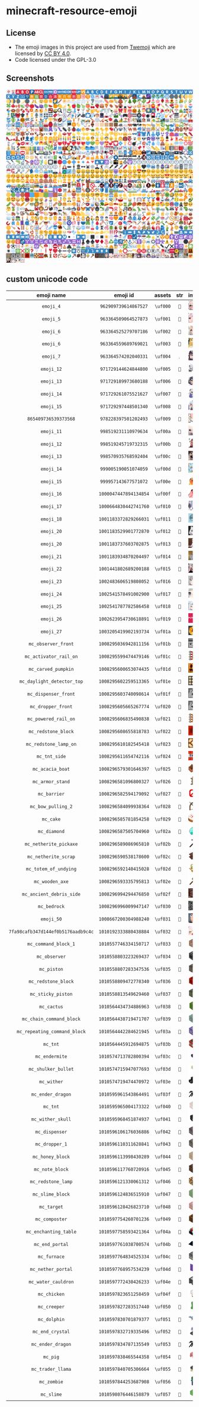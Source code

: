 # minecraft-resource-emoji

## License

* The emoji images in this project are used from [Twemoji](https://twemoji.twitter.com/) which are licensed by [CC BY 4.0](https://creativecommons.org/licenses/by/4.0/).
* Code licensed under the GPL-3.0

## Screenshots

![](.github/40x37.png)

## custom unicode code

|             emoji name             |       emoji id        | **assets** |  str  |                               img                                |
| :--------------------------------: | :-------------------: | :--------: | :---: | :--------------------------------------------------------------: |
|             `emoji_4`              | `962909739614867527`  |  `\uf000`  |  ``  |  ![](assets/discordEmojis-32x32/emoji-0-962909739614867527.png)  |
|             `emoji_5`              | `963364509064527873`  |  `\uf001`  |  ``  |  ![](assets/discordEmojis-32x32/emoji-1-963364509064527873.png)  |
|             `emoji_6`              | `963364525279707186`  |  `\uf002`  |  ``  |  ![](assets/discordEmojis-32x32/emoji-2-963364525279707186.png)  |
|             `emoji_6`              | `963364559689769021`  |  `\uf003`  |  ``  |  ![](assets/discordEmojis-32x32/emoji-3-963364559689769021.png)  |
|             `emoji_7`              | `963364574202040331`  |  `\uf004`  |  ``  |  ![](assets/discordEmojis-32x32/emoji-4-963364574202040331.png)  |
|             `emoji_12`             | `971729144624844800`  |  `\uf005`  |  ``  |  ![](assets/discordEmojis-32x32/emoji-5-971729144624844800.png)  |
|             `emoji_13`             | `971729189973680188`  |  `\uf006`  |  ``  |  ![](assets/discordEmojis-32x32/emoji-6-971729189973680188.png)  |
|             `emoji_14`             | `971729261075521627`  |  `\uf007`  |  ``  |  ![](assets/discordEmojis-32x32/emoji-7-971729261075521627.png)  |
|             `emoji_15`             | `971729297448501340`  |  `\uf008`  |  ``  |  ![](assets/discordEmojis-32x32/emoji-8-971729297448501340.png)  |
|        `865409736539373568`        | `978228397501202493`  |  `\uf009`  |  ``  |  ![](assets/discordEmojis-32x32/emoji-9-978228397501202493.png)  |
|             `emoji_11`             | `998519231110979634`  |  `\uf00a`  |  ``  | ![](assets/discordEmojis-32x32/emoji-10-998519231110979634.png)  |
|             `emoji_12`             | `998519245719732315`  |  `\uf00b`  |  ``  | ![](assets/discordEmojis-32x32/emoji-11-998519245719732315.png)  |
|             `emoji_13`             | `998570935768592404`  |  `\uf00c`  |  ``  | ![](assets/discordEmojis-32x32/emoji-12-998570935768592404.png)  |
|             `emoji_14`             | `999005190051074059`  |  `\uf00d`  |  ``  | ![](assets/discordEmojis-32x32/emoji-13-999005190051074059.png)  |
|             `emoji_15`             | `999957143677571072`  |  `\uf00e`  |  ``  | ![](assets/discordEmojis-32x32/emoji-14-999957143677571072.png)  |
|             `emoji_16`             | `1000047447894134854` |  `\uf00f`  |  ``  | ![](assets/discordEmojis-32x32/emoji-15-1000047447894134854.png) |
|             `emoji_17`             | `1000664830442741760` |  `\uf010`  |  ``  | ![](assets/discordEmojis-32x32/emoji-16-1000664830442741760.png) |
|             `emoji_18`             | `1001183372829266031` |  `\uf011`  |  ``  | ![](assets/discordEmojis-32x32/emoji-17-1001183372829266031.png) |
|             `emoji_20`             | `1001183529901772870` |  `\uf012`  |  ``  | ![](assets/discordEmojis-32x32/emoji-18-1001183529901772870.png) |
|             `emoji_20`             | `1001183737603702875` |  `\uf013`  |  ``  | ![](assets/discordEmojis-32x32/emoji-19-1001183737603702875.png) |
|             `emoji_21`             | `1001183934870204497` |  `\uf014`  |  ``  | ![](assets/discordEmojis-32x32/emoji-20-1001183934870204497.png) |
|             `emoji_22`             | `1001441802689200188` |  `\uf015`  |  ``  | ![](assets/discordEmojis-32x32/emoji-21-1001441802689200188.png) |
|             `emoji_23`             | `1002483606519808052` |  `\uf016`  |  ``  | ![](assets/discordEmojis-32x32/emoji-22-1002483606519808052.png) |
|             `emoji_24`             | `1002541578491002900` |  `\uf017`  |  ``  | ![](assets/discordEmojis-32x32/emoji-23-1002541578491002900.png) |
|             `emoji_25`             | `1002541787782586458` |  `\uf018`  |  ``  | ![](assets/discordEmojis-32x32/emoji-24-1002541787782586458.png) |
|             `emoji_26`             | `1002623954730618891` |  `\uf019`  |  ``  | ![](assets/discordEmojis-32x32/emoji-25-1002623954730618891.png) |
|             `emoji_27`             | `1003205419902193734` |  `\uf01a`  |  ``  | ![](assets/discordEmojis-32x32/emoji-26-1003205419902193734.png) |
|        `mc_observer_front`         | `1008295036942811156` |  `\uf01b`  |  ``  | ![](assets/discordEmojis-32x32/emoji-27-1008295036942811156.png) |
|       `mc_activator_rail_on`       | `1008295599474479146` |  `\uf01c`  |  ``  | ![](assets/discordEmojis-32x32/emoji-28-1008295599474479146.png) |
|        `mc_carved_pumpkin`         | `1008295600653074435` |  `\uf01d`  |  ``  | ![](assets/discordEmojis-32x32/emoji-29-1008295600653074435.png) |
|     `mc_daylight_detector_top`     | `1008295602259513365` |  `\uf01e`  |  ``  | ![](assets/discordEmojis-32x32/emoji-30-1008295602259513365.png) |
|        `mc_dispenser_front`        | `1008295603740098614` |  `\uf01f`  |  ``  | ![](assets/discordEmojis-32x32/emoji-31-1008295603740098614.png) |
|         `mc_dropper_front`         | `1008295605665267774` |  `\uf020`  |  ``  | ![](assets/discordEmojis-32x32/emoji-32-1008295605665267774.png) |
|        `mc_powered_rail_on`        | `1008295606835490838` |  `\uf021`  |  ``  | ![](assets/discordEmojis-32x32/emoji-33-1008295606835490838.png) |
|        `mc_redstone_block`         | `1008295608655818783` |  `\uf022`  |  ``  | ![](assets/discordEmojis-32x32/emoji-34-1008295608655818783.png) |
|       `mc_redstone_lamp_on`        | `1008295610182545418` |  `\uf023`  |  ``  | ![](assets/discordEmojis-32x32/emoji-35-1008295610182545418.png) |
|           `mc_tnt_side`            | `1008295611654742116` |  `\uf024`  |  ``  | ![](assets/discordEmojis-32x32/emoji-36-1008295611654742116.png) |
|          `mc_acacia_boat`          | `1008296579301646397` |  `\uf025`  |  ``  | ![](assets/discordEmojis-32x32/emoji-37-1008296579301646397.png) |
|          `mc_armor_stand`          | `1008296581096800327` |  `\uf026`  |  ``  | ![](assets/discordEmojis-32x32/emoji-38-1008296581096800327.png) |
|            `mc_barrier`            | `1008296582594179092` |  `\uf027`  |  ``  | ![](assets/discordEmojis-32x32/emoji-39-1008296582594179092.png) |
|         `mc_bow_pulling_2`         | `1008296584099938364` |  `\uf028`  |  ``  | ![](assets/discordEmojis-32x32/emoji-40-1008296584099938364.png) |
|             `mc_cake`              | `1008296585781854258` |  `\uf029`  |  ``  | ![](assets/discordEmojis-32x32/emoji-41-1008296585781854258.png) |
|            `mc_diamond`            | `1008296587505704960` |  `\uf02a`  |  ``  | ![](assets/discordEmojis-32x32/emoji-42-1008296587505704960.png) |
|       `mc_netherite_pickaxe`       | `1008296589086965810` |  `\uf02b`  |  ``  | ![](assets/discordEmojis-32x32/emoji-43-1008296589086965810.png) |
|        `mc_netherite_scrap`        | `1008296590538178600` |  `\uf02c`  |  ``  | ![](assets/discordEmojis-32x32/emoji-44-1008296590538178600.png) |
|       `mc_totem_of_undying`        | `1008296592140415028` |  `\uf02d`  |  ``  | ![](assets/discordEmojis-32x32/emoji-45-1008296592140415028.png) |
|          `mc_wooden_axe`           | `1008296593335795813` |  `\uf02e`  |  ``  | ![](assets/discordEmojis-32x32/emoji-46-1008296593335795813.png) |
|      `mc_ancient_debris_side`      | `1008296994294476850` |  `\uf02f`  |  ``  | ![](assets/discordEmojis-32x32/emoji-47-1008296994294476850.png) |
|            `mc_bedrock`            | `1008296996009947147` |  `\uf030`  |  ``  | ![](assets/discordEmojis-32x32/emoji-48-1008296996009947147.png) |
|             `emoji_50`             | `1008667200304988240` |  `\uf031`  |  ``  | ![](assets/discordEmojis-32x32/emoji-49-1008667200304988240.png) |
| `7fa98cafb347d144ef0b5176aadb9c4c` | `1010192333880438884` |  `\uf032`  |  ``  | ![](assets/discordEmojis-32x32/emoji-50-1010192333880438884.png) |
|        `mc_command_block_1`        | `1010557746334150717` |  `\uf033`  |  ``  | ![](assets/discordEmojis-32x32/emoji-51-1010557746334150717.png) |
|           `mc_observer`            | `1010558803223269437` |  `\uf034`  |  ``  | ![](assets/discordEmojis-32x32/emoji-52-1010558803223269437.png) |
|            `mc_piston`             | `1010558807283347536` |  `\uf035`  |  ``  | ![](assets/discordEmojis-32x32/emoji-53-1010558807283347536.png) |
|        `mc_redstone_block`         | `1010558809472778340` |  `\uf036`  |  ``  | ![](assets/discordEmojis-32x32/emoji-54-1010558809472778340.png) |
|         `mc_sticky_piston`         | `1010558813549629460` |  `\uf037`  |  ``  | ![](assets/discordEmojis-32x32/emoji-55-1010558813549629460.png) |
|            `mc_cactus`             | `1010564434734886963` |  `\uf038`  |  ``  | ![](assets/discordEmojis-32x32/emoji-56-1010564434734886963.png) |
|      `mc_chain_command_block`      | `1010564438719471707` |  `\uf039`  |  ``  | ![](assets/discordEmojis-32x32/emoji-57-1010564438719471707.png) |
|    `mc_repeating_command_block`    | `1010564442284621945` |  `\uf03a`  |  ``  | ![](assets/discordEmojis-32x32/emoji-58-1010564442284621945.png) |
|              `mc_tnt`              | `1010564445912694875` |  `\uf03b`  |  ``  | ![](assets/discordEmojis-32x32/emoji-59-1010564445912694875.png) |
|           `mc_endermite`           | `1010574713782800394` |  `\uf03c`  |  ``  | ![](assets/discordEmojis-32x32/emoji-60-1010574713782800394.png) |
|        `mc_shulker_bullet`         | `1010574715947077693` |  `\uf03d`  |  ``  | ![](assets/discordEmojis-32x32/emoji-61-1010574715947077693.png) |
|            `mc_wither`             | `1010574719474470972` |  `\uf03e`  |  ``  | ![](assets/discordEmojis-32x32/emoji-62-1010574719474470972.png) |
|         `mc_ender_dragon`          | `1010595961543864491` |  `\uf03f`  |  ``  | ![](assets/discordEmojis-32x32/emoji-63-1010595961543864491.png) |
|              `mc_tnt`              | `1010595965004173322` |  `\uf040`  |  ``  | ![](assets/discordEmojis-32x32/emoji-64-1010595965004173322.png) |
|         `mc_wither_skull`          | `1010595968451874937` |  `\uf041`  |  ``  | ![](assets/discordEmojis-32x32/emoji-65-1010595968451874937.png) |
|           `mc_dispenser`           | `1010596106176036886` |  `\uf042`  |  ``  | ![](assets/discordEmojis-32x32/emoji-66-1010596106176036886.png) |
|           `mc_dropper_1`           | `1010596110311628841` |  `\uf043`  |  ``  | ![](assets/discordEmojis-32x32/emoji-67-1010596110311628841.png) |
|          `mc_honey_block`          | `1010596113998430289` |  `\uf044`  |  ``  | ![](assets/discordEmojis-32x32/emoji-68-1010596113998430289.png) |
|          `mc_note_block`           | `1010596117760720916` |  `\uf045`  |  ``  | ![](assets/discordEmojis-32x32/emoji-69-1010596117760720916.png) |
|         `mc_redstone_lamp`         | `1010596121330061312` |  `\uf046`  |  ``  | ![](assets/discordEmojis-32x32/emoji-70-1010596121330061312.png) |
|          `mc_slime_block`          | `1010596124836515910` |  `\uf047`  |  ``  | ![](assets/discordEmojis-32x32/emoji-71-1010596124836515910.png) |
|            `mc_target`             | `1010596128426823710` |  `\uf048`  |  ``  | ![](assets/discordEmojis-32x32/emoji-72-1010596128426823710.png) |
|           `mc_composter`           | `1010597754260701236` |  `\uf049`  |  ``  | ![](assets/discordEmojis-32x32/emoji-73-1010597754260701236.png) |
|       `mc_enchanting_table`        | `1010597758593421364` |  `\uf04a`  |  ``  | ![](assets/discordEmojis-32x32/emoji-74-1010597758593421364.png) |
|          `mc_end_portal`           | `1010597761038700574` |  `\uf04b`  |  ``  | ![](assets/discordEmojis-32x32/emoji-75-1010597761038700574.png) |
|            `mc_furnace`            | `1010597764834525334` |  `\uf04c`  |  ``  | ![](assets/discordEmojis-32x32/emoji-76-1010597764834525334.png) |
|         `mc_nether_portal`         | `1010597768957534239` |  `\uf04d`  |  ``  | ![](assets/discordEmojis-32x32/emoji-77-1010597768957534239.png) |
|        `mc_water_cauldron`         | `1010597772430426233` |  `\uf04e`  |  ``  | ![](assets/discordEmojis-32x32/emoji-78-1010597772430426233.png) |
|            `mc_chicken`            | `1010597823651258459` |  `\uf04f`  |  ``  | ![](assets/discordEmojis-32x32/emoji-79-1010597823651258459.png) |
|            `mc_creeper`            | `1010597827283517440` |  `\uf050`  |  ``  | ![](assets/discordEmojis-32x32/emoji-80-1010597827283517440.png) |
|            `mc_dolphin`            | `1010597830701879377` |  `\uf051`  |  ``  | ![](assets/discordEmojis-32x32/emoji-81-1010597830701879377.png) |
|          `mc_end_crystal`          | `1010597832719335496` |  `\uf052`  |  ``  | ![](assets/discordEmojis-32x32/emoji-82-1010597832719335496.png) |
|         `mc_ender_dragon`          | `1010597834787135549` |  `\uf053`  |  ``  | ![](assets/discordEmojis-32x32/emoji-83-1010597834787135549.png) |
|              `mc_pig`              | `1010597838465544358` |  `\uf054`  |  ``  | ![](assets/discordEmojis-32x32/emoji-84-1010597838465544358.png) |
|         `mc_trader_llama`          | `1010597840705306664` |  `\uf055`  |  ``  | ![](assets/discordEmojis-32x32/emoji-85-1010597840705306664.png) |
|            `mc_zombie`             | `1010597844253687908` |  `\uf056`  |  ``  | ![](assets/discordEmojis-32x32/emoji-86-1010597844253687908.png) |
|             `mc_slime`             | `1010598076446158879` |  `\uf057`  |  ``  | ![](assets/discordEmojis-32x32/emoji-87-1010598076446158879.png) |
